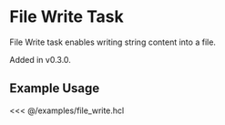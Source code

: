 # File Write Task

File Write task enables writing string content into a file.

Added in v0.3.0.

## Example Usage

<<< @/examples/file_write.hcl
